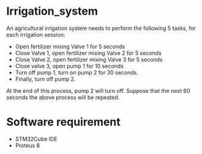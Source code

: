 # Irrigation_system
An agricultural irrigation system needs to perform the following 5 tasks, for each irrigation
session:
- Open fertilizer mixing Valve 1 for 5 seconds
- Close Valve 1, open fertilizer mixing Valve 2 for 5 seconds
- Close Valve 2, open fertilizer mixing Valve 3 for 5 seconds
- Close valve 3, open pump 1 for 10 seconds
- Turn off pump 1, turn on pump 2 for 30 seconds.
- Finally, turn off pump 2.
 
At the end of this process, pump 2 will turn off. Suppose that the next 60 seconds the above
process will be repeated.

# Software requirement
- STM32Cube IDE
- Proteus 8
  
